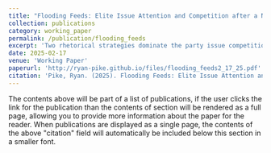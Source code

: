 ```yaml
---
title: "Flooding Feeds: Elite Issue Attention and Competition after a Natural Disaster"
collection: publications
category: working_paper
permalink: /publication/flooding_feeds
excerpt: 'Two rhetorical strategies dominate the party issue competition literature: issue ownership and wave-riding. Relaxing the assumption of parties as unitary actors, I theorize and empirically assess the extent to which candidates use these strategies following a salience shock. Rather than treat the two strategies as mutually exclusive, for candidates I argue they are synergistic. Concerns about opportunism both between and within parties suggest that increases in issue attention are driven by issue-owning candidates representing affected constituents. Using original candidate communication data from the 2021 German election, I leverage longitudinal and geographic variation in exposure to a natural disaster as a shock to climate salience to assess this conditional wave-riding hypothesis. Using an event study, I find that floodaffected Green candidates increase their climate issue attention compared to their unaffected partisans. Considering electoral returns to rhetoric, I find that increased climate attention was a vote-winning strategy for Green candidates.'
date: 2025-02-17
venue: 'Working Paper'
paperurl: 'http://ryan-pike.github.io/files/flooding_feeds2_17_25.pdf'
citation: 'Pike, Ryan. (2025). Flooding Feeds: Elite Issue Attention and Competition after a Natural Disasters.'
---
```


The contents above will be part of a list of publications, if the user clicks the link for the publication than the contents of section will be rendered as a full page, allowing you to provide more information about the paper for the reader. When publications are displayed as a single page, the contents of the above "citation" field will automatically be included below this section in a smaller font.
